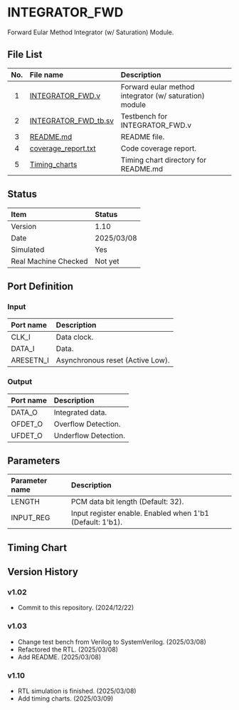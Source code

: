 # INTEGRATOR_FWD
Forward Eular Method Integrator (w/ Saturation) Module.

## File List
| No. |File name|Description|
|:---:|:-------------------------|:----------|
|  1  |[INTEGRATOR_FWD.v](https://github.com/AUDIY/AUDIY_Verilog_IP/blob/main/INTEGRATOR/INTEGRATOR_FWD/INTEGRATOR_FWD.v)|Forward eular method integrator (w/ saturation) module|
|  2  |[INTEGRATOR_FWD_tb.sv](https://github.com/AUDIY/AUDIY_Verilog_IP/blob/main/INTEGRATOR/INTEGRATOR_FWD/INTEGRATOR_FWD_tb.sv)|Testbench for INTEGRATOR_FWD.v|
|  3  |[README.md](https://github.com/AUDIY/AUDIY_Verilog_IP/blob/main/INTEGRATOR/INTEGRATOR_FWD/README.md)|README file.|
|  4  |[coverage_report.txt](https://github.com/AUDIY/AUDIY_Verilog_IP/blob/main/INTEGRATOR/INTEGRATOR_FWD/coverage_report.txt)|Code coverage report.|
|  5  |[Timing_charts]()|Timing chart directory for README.md|

## Status
|Item|Status|
|:------|:---------|
|Version|1.10|
|Date   |2025/03/08|
|Simulated|Yes|
|Real Machine Checked|Not yet|

## Port Definition
### Input
|Port name|Description|
|:--------|:----------|
|CLK_I|Data clock.|
|DATA_I|Data.|
|ARESETN_I|Asynchronous reset (Active Low).|

### Output
|Port name|Description|
|:--------|:----------|
|DATA_O|Integrated data.|
|OFDET_O|Overflow Detection.|
|UFDET_O|Underflow Detection.|

## Parameters
|Parameter name|Description|
|:-------------|:----------|
|LENGTH|PCM data bit length (Default: 32).|
|INPUT_REG|Input register enable. Enabled when 1'b1 (Default: 1'b1).|

## Timing Chart
## Version History
### v1.02
- Commit to this repository. (2024/12/22)
### v1.03
- Change test bench from Verilog to SystemVerilog. (2025/03/08)
- Refactored the RTL. (2025/03/08)
- Add README. (2025/03/08)
### v1.10
- RTL simulation is finished. (2025/03/08)
- Add timing charts. (2025/03/09)
